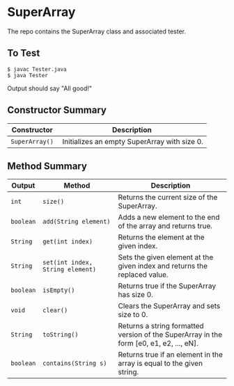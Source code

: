 # SuperArray

The repo contains the SuperArray class and associated tester.

## To Test

```
$ javac Tester.java
$ java Tester
```

Output should say "All good!"

## Constructor Summary

| Constructor | Description |
| - | - |
| `SuperArray()` | Initializes an empty SuperArray with size 0. |

## Method Summary

| Output | Method | Description |
| - | - | - |
| `int` | `size()` | Returns the current size of the SuperArray. |
| `boolean` | `add(String element)` | Adds a new element to the end of the array and returns true. |
| `String` | `get(int index)` | Returns the element at the given index. |
| `String` | `set(int index, String element)` | Sets the given element at the given index and returns the replaced value. |
| `boolean` | `isEmpty()` | Returns true if the SuperArray has size 0. |
| `void` | `clear()` | Clears the SuperArray and sets size to 0. |
| `String` | `toString()` | Returns a string formatted version of the SuperArray in the form [e0, e1, e2, ..., eN]. |
| `boolean` | `contains(String s)` | Returns true if an element in the array is equal to the given string. |
